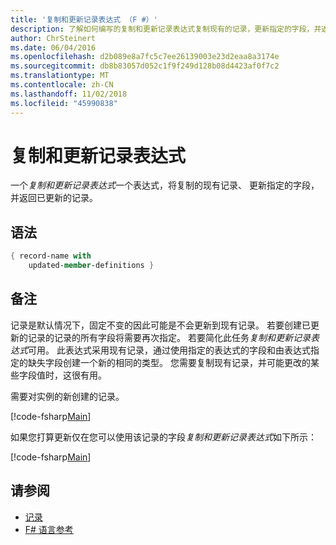 ```yaml
---
title: '复制和更新记录表达式 （F #）'
description: 了解如何编写的复制和更新记录表达式复制现有的记录，更新指定的字段，并返回已更新的记录。
author: ChrSteinert
ms.date: 06/04/2016
ms.openlocfilehash: d2b089e8a7fc5c7ee26139003e23d2eaa8a3174e
ms.sourcegitcommit: db8b83057d052c1f9f249d128b08d4423af0f7c2
ms.translationtype: MT
ms.contentlocale: zh-CN
ms.lasthandoff: 11/02/2018
ms.locfileid: "45990838"
---
```

# <a name="copy-and-update-record-expressions"></a>复制和更新记录表达式

一个*复制和更新记录表达式*一个表达式，将复制的现有记录、 更新指定的字段，并返回已更新的记录。

## <a name="syntax"></a>语法

```fsharp
{ record-name with
    updated-member-definitions }
```

## <a name="remarks"></a>备注

记录是默认情况下，固定不变的因此可能是不会更新到现有记录。 若要创建已更新的记录的记录的所有字段将需要再次指定。 若要简化此任务*复制和更新记录表达式*可用。 此表达式采用现有记录，通过使用指定的表达式的字段和由表达式指定的缺失字段创建一个新的相同的类型。
您需要复制现有记录，并可能更改的某些字段值时，这很有用。

需要对实例的新创建的记录。

[!code-fsharp[Main](../../../samples/snippets/fsharp/lang-ref-1/snippet1905.fs)]

如果您打算更新仅在您可以使用该记录的字段*复制和更新记录表达式*如下所示：

[!code-fsharp[Main](../../../samples/snippets/fsharp/lang-ref-1/snippet1906.fs)]

## <a name="see-also"></a>请参阅

- [记录](records.md)
- [F# 语言参考](index.md)
